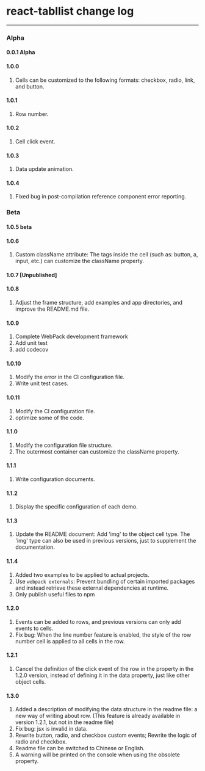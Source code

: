 # react-tabllist change log

---

### Alpha

#### 0.0.1 Alpha

#### 1.0.0 
1. Cells can be customized to the following formats: checkbox, radio, link, and button.

#### 1.0.1 
1. Row number.

#### 1.0.2 
1. Cell click event.

#### 1.0.3 
1. Data update animation.

#### 1.0.4 
1. Fixed bug in post-compilation reference component error reporting.

### Beta

#### 1.0.5 beta

#### 1.0.6 
1. Custom className attribute: The tags inside the cell (such as: button, a, input, etc.) can customize the className property.

#### 1.0.7 [Unpublished]

#### 1.0.8 
1. Adjust the frame structure, add examples and app directories, and improve the README.md file.

#### 1.0.9 
1. Complete WebPack development framework
2. Add unit test
3. add codecov

#### 1.0.10 
1. Modify the error in the CI configuration file.
2. Write unit test cases.

#### 1.0.11 
1. Modify the CI configuration file.
2. optimize some of the code.

#### 1.1.0 
1. Modify the configuration file structure.
2. The outermost container can customize the className property.

#### 1.1.1 
1. Write configuration documents.

#### 1.1.2 
1. Display the specific configuration of each demo.

#### 1.1.3 
1. Update the README document: Add 'img' to the object cell type. The 'img' type can also be used in previous versions, just to supplement the documentation.

#### 1.1.4 
1. Added two examples to be applied to actual projects.
2. Use `webpack externals`: Prevent bundling of certain imported packages and instead retrieve these external dependencies at runtime.
3. Only publish useful files to npm

#### 1.2.0
1. Events can be added to rows, and previous versions can only add events to cells.
2. Fix bug: When the line number feature is enabled, the style of the row number cell is applied to all cells in the row.

#### 1.2.1
1. Cancel the definition of the click event of the row in the property in the 1.2.0 version, instead of defining it in the data property, just like other object cells.

#### 1.3.0
1. Added a description of modifying the data structure in the readme file: a new way of writing about row. (This feature is already available in version 1.2.1, but not in the readme file)
2. Fix bug: jsx is invalid in data.
3. Rewrite button, radio, and checkbox custom events; Rewrite the logic of radio and checkbox.
4. Readme file can be switched to Chinese or English.
5. A warning will be printed on the console when using the obsolete property.
